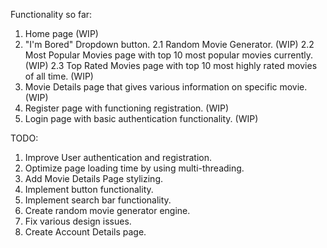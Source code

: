 Functionality so far: 
1. Home page (WIP)
2. "I'm Bored" Dropdown button.
 2.1 Random Movie Generator. (WIP)
 2.2 Most Popular Movies page with top 10 most popular movies currently. (WIP)
 2.3 Top Rated Movies page with top 10 most highly rated movies of all time. (WIP)
3. Movie Details page that gives various information on specific movie. (WIP)
4. Register page with functioning registration. (WIP)
5. Login page with basic authentication functionality. (WIP)


TODO:
1. Improve User authentication and registration.
2. Optimize page loading time by using multi-threading.
3. Add Movie Details Page stylizing.
4. Implement button functionality.
5. Implement search bar functionality.
6. Create random movie generator engine.
7. Fix various design issues.
8. Create Account Details page.
